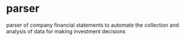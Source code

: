 # parser
parser of company financial statements to automate the collection and analysis of data for making investment decisions
